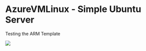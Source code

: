 # AzureVMLinux - Simple Ubuntu Server

Testing the ARM Template

<a href="https://azuredeploy.net/?repository=https://github.com/github.com/karyjac/AzureVMUbuntu/blob/master/UbuntuDeploy.json" target="_blank">
    <img src="https://azuredeploy.net/deploybutton.png"/>
</a>
